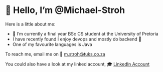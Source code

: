 # 👋 Hello, I’m @Michael-Stroh

Here is a little about me:
- 🌱 I’m currently a final year BSc CS student at the University of Pretoria
- I have recently found I enjoy devops and mostly do backend :ghost:
- One of my favourite languages is Java


To reach me, email me on :email: m.stroh@tuks.co.za

You could also have a look at my linked account, :mortar_board: <a href="https://www.linkedin.com/in/stroh-michael"> LinkedIn Account </a>
<!---
Michael-Stroh/Michael-Stroh is a ✨ special ✨ repository because its `README.md` (this file) appears on your GitHub profile.
You can click the Preview link to take a look at your changes.
--->
